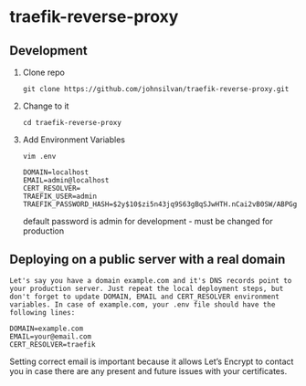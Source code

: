 # traefik-reverse-proxy

## Development

1. Clone repo
    ```
   git clone https://github.com/johnsilvan/traefik-reverse-proxy.git
    ```
1. Change to it
    ```
    cd traefik-reverse-proxy 
    ```
1. Add Environment Variables 
    ```
    vim .env 
    ```
    ```
    DOMAIN=localhost
    EMAIL=admin@localhost
    CERT_RESOLVER=
    TRAEFIK_USER=admin
    TRAEFIK_PASSWORD_HASH=$2y$10$zi5n43jq9S63gBqSJwHTH.nCai2vB0SW/ABPGg2jSGmJBVRo0A.ni
    ```
    default password is admin for development - must be changed for production
## Deploying on a public server with a real domain 
    Let's say you have a domain example.com and it's DNS records point to your production server. Just repeat the local deployment steps, but don't forget to update DOMAIN, EMAIL and CERT_RESOLVER environment variables. In case of example.com, your .env file should have the following lines:

   ```
   DOMAIN=example.com
   EMAIL=your@email.com
   CERT_RESOLVER=traefik
   ```
   Setting correct email is important because it allows Let’s Encrypt to contact you in case there are any present and future issues with your certificates.
